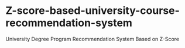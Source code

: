# Z-score-based-university-course-recommendation-system
University Degree Program Recommendation System Based on Z-Score
